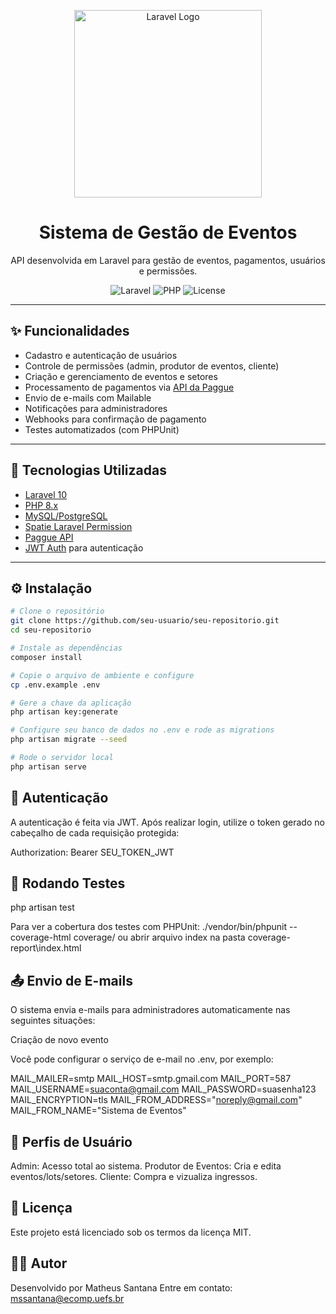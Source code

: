 <p align="center">
  <a href="https://laravel.com" target="_blank">
    <img src="https://raw.githubusercontent.com/laravel/art/master/logo-lockup/5%20SVG/2%20CMYK/1%20Full%20Color/laravel-logolockup-cmyk-red.svg" width="300" alt="Laravel Logo">
  </a>
</p>

<h1 align="center">Sistema de Gestão de Eventos</h1>

<p align="center">
  API desenvolvida em Laravel para gestão de eventos, pagamentos, usuários e permissões.
</p>

<p align="center">
  <img src="https://img.shields.io/badge/Laravel-10.x-red.svg" alt="Laravel">
  <img src="https://img.shields.io/badge/PHP-8.x-blue.svg" alt="PHP">
  <img src="https://img.shields.io/badge/license-MIT-green.svg" alt="License">
</p>

---

## ✨ Funcionalidades

- Cadastro e autenticação de usuários
- Controle de permissões (admin, produtor de eventos, cliente)
- Criação e gerenciamento de eventos e setores
- Processamento de pagamentos via [API da Paggue](https://paggue.io)
- Envio de e-mails com Mailable
- Notificações para administradores
- Webhooks para confirmação de pagamento
- Testes automatizados (com PHPUnit)

---

## 🚀 Tecnologias Utilizadas

- [Laravel 10](https://laravel.com/)
- [PHP 8.x](https://www.php.net/)
- [MySQL/PostgreSQL](https://www.mysql.com/)
- [Spatie Laravel Permission](https://spatie.be/docs/laravel-permission/)
- [Paggue API](https://paggue.io)
- [JWT Auth](https://jwt.io/) para autenticação

---

## ⚙️ Instalação

```bash
# Clone o repositório
git clone https://github.com/seu-usuario/seu-repositorio.git
cd seu-repositorio

# Instale as dependências
composer install

# Copie o arquivo de ambiente e configure
cp .env.example .env

# Gere a chave da aplicação
php artisan key:generate

# Configure seu banco de dados no .env e rode as migrations
php artisan migrate --seed

# Rode o servidor local
php artisan serve
```


## 🔐 Autenticação 
A autenticação é feita via JWT. Após realizar login, utilize o token gerado no cabeçalho de cada requisição protegida:

Authorization: Bearer SEU_TOKEN_JWT


## 🧪 Rodando Testes
php artisan test

Para ver a cobertura dos testes com PHPUnit:
./vendor/bin/phpunit --coverage-html coverage/
ou abrir arquivo index na pasta coverage-report\index.html


## 📤 Envio de E-mails
O sistema envia e-mails para administradores automaticamente nas seguintes situações:

Criação de novo evento

Você pode configurar o serviço de e-mail no .env, por exemplo:


MAIL_MAILER=smtp
MAIL_HOST=smtp.gmail.com
MAIL_PORT=587
MAIL_USERNAME=suaconta@gmail.com
MAIL_PASSWORD=suasenha123
MAIL_ENCRYPTION=tls
MAIL_FROM_ADDRESS="noreply@gmail.com"
MAIL_FROM_NAME="Sistema de Eventos"



## 👥 Perfis de Usuário
Admin: Acesso total ao sistema.
Produtor de Eventos: Cria e edita eventos/lots/setores.
Cliente: Compra e vizualiza ingressos.


## 🧾 Licença
Este projeto está licenciado sob os termos da licença MIT.

## 👨‍💻 Autor
Desenvolvido por Matheus Santana
Entre em contato: mssantana@ecomp.uefs.br

